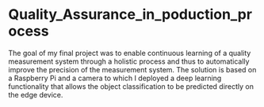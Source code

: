 # Quality_Assurance_in_poduction_process
The goal of my final project was to enable continuous learning of a quality measurement system through a holistic process and thus to automatically improve the precision of the measurement system. The solution is based on a Raspberry Pi and a camera to which I deployed a deep learning functionality that allows the object classification to be predicted directly on the edge device.
